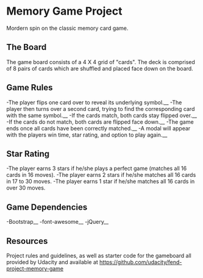 # Memory Game Project
Mordern spin on the classic memory card game.


## The Board
The game board consists of a 4 X 4 grid of "cards". The deck is comprised of 8 pairs of cards which are shuffled and placed face down on the board.


## Game Rules
-The player flips one card over to reveal its underlying symbol.__
-The player then turns over a second card, trying to find the corresponding card with the same symbol.__
-If the cards match, both cards stay flipped over.__
-If the cards do not match, both cards are flipped face down.__
-The game ends once all cards have been correctly matched.__
-A modal will appear with the players win time, star rating, and option to play again.__


## Star Rating
-The player earns 3 stars if he/she plays a perfect game (matches all 16 cards in 16 moves).
-The player earns 2 stars if he/she matches all 16 cards in 17 to 30 moves.
-The player earns 1 star if he/she matches all 16 cards in over 30 moves.


## Game Dependencies
-Bootstrap__
-font-awesome__
-jQuery__



## Resources
Project rules and guidelines, as well as starter code for the gameboard all provided by Udacity and available at https://github.com/udacity/fend-project-memory-game
